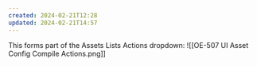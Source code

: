 ```yaml
---
created: 2024-02-21T12:28
updated: 2024-02-21T14:57
---
```


This forms part of the Assets Lists Actions dropdown:
![[OE-507 UI Asset Config Compile Actions.png]]


